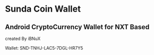 # Sunda Coin Wallet

## Android CryptoCurrency Wallet for NXT Based

created By iBNuX

Wallet: SND-TNHJ-LAC5-7DGL-HR7Y5